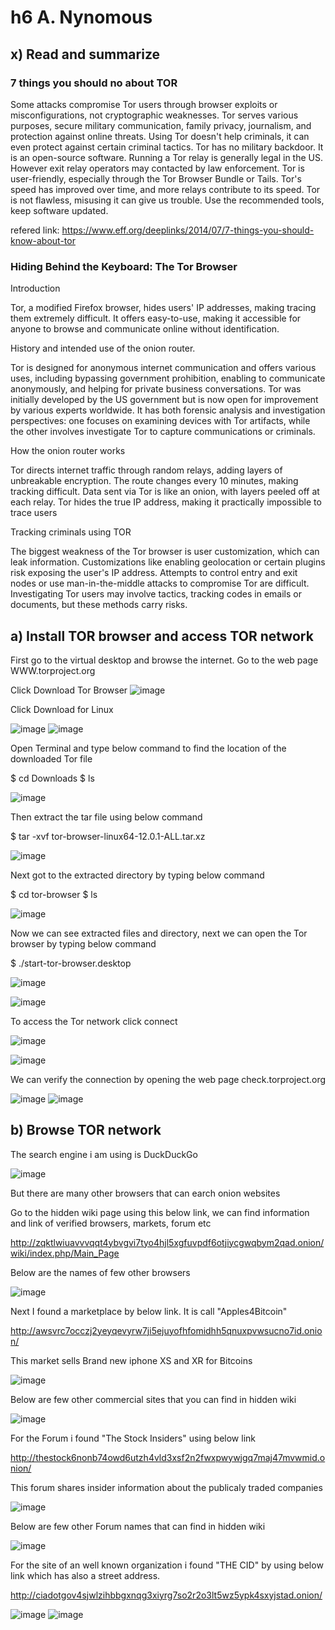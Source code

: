 # h6 A. Nynomous

## x) Read and summarize

### 7 things you should no about TOR

Some attacks compromise Tor users through browser exploits or misconfigurations, not cryptographic weaknesses. Tor serves various purposes, secure military communication, family privacy, journalism, and protection against online threats. Using Tor doesn't help criminals, it can even protect against certain criminal tactics. Tor has no military backdoor. It is an open-source software. Running a Tor relay is generally legal in the US. However exit relay operators may contacted by law enforcement. Tor is user-friendly, especially through the Tor Browser Bundle or Tails. Tor's speed has improved over time, and more relays contribute to its speed. Tor is not flawless, misusing it can give us trouble. Use the recommended tools, keep software updated.

refered link: https://www.eff.org/deeplinks/2014/07/7-things-you-should-know-about-tor

### Hiding Behind the Keyboard: The Tor Browser

Introduction

Tor, a modified Firefox browser, hides users' IP addresses, making tracing them extremely difficult. It offers easy-to-use, making it accessible for anyone to browse and communicate online without identification.

History and intended use of the onion router.

Tor is designed for anonymous internet communication and offers various uses, including bypassing government prohibition, enabling to communicate anonymously, and helping for private business conversations.
Tor was initially developed by the US government but is now open for improvement by various experts worldwide.
It has both forensic analysis and investigation perspectives: one focuses on examining devices with Tor artifacts, while the other involves investigate Tor to capture communications or criminals.

How the onion router works

Tor directs internet traffic through random relays, adding layers of unbreakable encryption.
The route changes every 10 minutes, making tracking difficult.
Data sent via Tor is like an onion, with layers peeled off at each relay.
Tor hides the true IP address, making it practically impossible to trace users

Tracking criminals using TOR

The biggest weakness of the Tor browser is user customization, which can leak information. Customizations like enabling geolocation or certain plugins risk exposing the user's IP address. Attempts to control entry and exit nodes or use man-in-the-middle attacks to compromise Tor are difficult. Investigating Tor users may involve tactics, tracking codes in emails or documents, but these methods carry risks.


## a) Install TOR browser and access TOR network

First go to the virtual desktop and browse the internet. Go to the web page WWW.torproject.org

Click Download Tor Browser
![image](https://github.com/QwQw-1122/Information-Security-course/assets/142783507/e6c876f8-b979-4fa9-8879-863c9cd7344c)

Click Download for Linux 

![image](https://github.com/QwQw-1122/Information-Security-course/assets/142783507/1578f263-1b86-48c8-92e6-745a8d181da9)
![image](https://github.com/QwQw-1122/Information-Security-course/assets/142783507/920b3080-d167-47db-803e-1745fbd596e9)

Open Terminal and type below command to find the location of the downloaded Tor file

$ cd Downloads
$ ls

![image](https://github.com/QwQw-1122/Information-Security-course/assets/142783507/5d10f6e5-29d5-465b-8394-de3e2ffe54e7)

Then  extract the tar file using below command

$  tar -xvf tor-browser-linux64-12.0.1-ALL.tar.xz

![image](https://github.com/QwQw-1122/Information-Security-course/assets/142783507/5f70f700-bdeb-48ce-8e67-1b1306327d30)

Next got to the extracted directory by typing below command

$ cd tor-browser
$ ls

![image](https://github.com/QwQw-1122/Information-Security-course/assets/142783507/b45b68ca-9610-468b-96b0-8460ab93af09)

Now we can see extracted files and directory, next we can open the Tor browser by typing below command

$ ./start-tor-browser.desktop

![image](https://github.com/QwQw-1122/Information-Security-course/assets/142783507/e48b537d-855d-4fad-9be0-e48a9b1b4dc4)

![image](https://github.com/QwQw-1122/Information-Security-course/assets/142783507/185fc936-368a-429c-bac1-2c58a60208db)

To access the Tor network click connect

![image](https://github.com/QwQw-1122/Information-Security-course/assets/142783507/8b72c42c-2a0d-44ce-88dc-ea3ea4d55ab8)


![image](https://github.com/QwQw-1122/Information-Security-course/assets/142783507/f1c160da-be45-4875-8528-f1de54e9a3a0)

We can verify the connection by opening the web page check.torproject.org

![image](https://github.com/QwQw-1122/Information-Security-course/assets/142783507/f3894891-ce67-4ca0-8813-33df9e7e6b7b)
![image](https://github.com/QwQw-1122/Information-Security-course/assets/142783507/afe6000b-6de7-4483-8831-3a54943d65ed)

## b) Browse TOR network

The search engine i am using is DuckDuckGo

![image](https://github.com/QwQw-1122/Information-Security-course/assets/142783507/3acf24de-f1b0-4e7c-98e7-4eb569813b8f)

But there are many other browsers that can earch onion websites

Go to the hidden wiki page using this below link, we can find information and link of verified browsers, markets, forum etc

http://zqktlwiuavvvqqt4ybvgvi7tyo4hjl5xgfuvpdf6otjiycgwqbym2qad.onion/wiki/index.php/Main_Page

Below are the names of few other browsers

![image](https://github.com/QwQw-1122/Information-Security-course/assets/142783507/0204c78d-db9e-4dc7-af20-773e3ee1f323)

Next I found a marketplace by below link. It is call "Apples4Bitcoin"

http://awsvrc7occzj2yeyqevyrw7ji5ejuyofhfomidhh5qnuxpvwsucno7id.onion/

This market sells Brand new iphone XS and XR  for Bitcoins

![image](https://github.com/QwQw-1122/Information-Security-course/assets/142783507/89cc7bb9-e963-4fcb-84ff-0556d44fd1fd)

Below are few other commercial sites that you can find in hidden wiki

![image](https://github.com/QwQw-1122/Information-Security-course/assets/142783507/dbd73f62-bd61-4dc4-afbf-949578129c23)

For the Forum i found "The Stock Insiders" using below link

http://thestock6nonb74owd6utzh4vld3xsf2n2fwxpwywjgq7maj47mvwmid.onion/

This forum shares insider information about the publicaly traded companies

![image](https://github.com/QwQw-1122/Information-Security-course/assets/142783507/5615368f-ec11-419b-843a-231e2e68b158)

Below are few other Forum names that can find in hidden wiki

![image](https://github.com/QwQw-1122/Information-Security-course/assets/142783507/1d0f1bc7-6ad9-4adc-9848-54746fc29420)

For the site of an well known organization i found "THE CID" by using below link which has also a street address.

http://ciadotgov4sjwlzihbbgxnqg3xiyrg7so2r2o3lt5wz5ypk4sxyjstad.onion/

![image](https://github.com/QwQw-1122/Information-Security-course/assets/142783507/3517ebef-3135-4528-bc52-d8a3862aa545)
![image](https://github.com/QwQw-1122/Information-Security-course/assets/142783507/06d53fda-c084-467e-9d6e-21bc7cea7549)





































